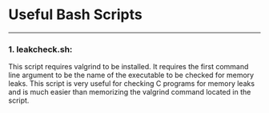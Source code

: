 # Useful Bash Scripts
---
### 1. leakcheck.sh: 
This script requires valgrind to be installed. It requires the first command line argument to be the name of the executable to be checked for memory leaks.
This script is very useful for checking C programs for memory leaks and is much easier than memorizing the valgrind command located in the script.
